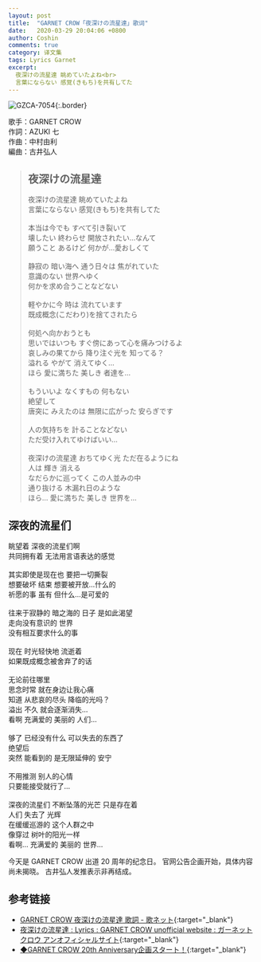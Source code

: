 ```yaml
---
layout: post
title:  "GARNET CROW「夜深けの流星達」歌词"
date:   2020-03-29 20:04:06 +0800
author: Coshin
comments: true
category: 译文集
tags: Lyrics Garnet
excerpt:
  夜深けの流星達 眺めていたよね<br>
  言葉にならない 感覚(きもち)を共有してた
---
```

![GZCA-7054](https://ganekuro.github.io/images/discography/single/GZCA-7054.jpg){:.border}

歌手：GARNET CROW<br>
作詞：AZUKI 七<br>
作曲：中村由利<br>
編曲：古井弘人

<blockquote class="original">
  <h2>夜深けの流星達</h2>
  <p>
    夜深けの流星達 眺めていたよね<br>
    言葉にならない 感覚(きもち)を共有してた<br>
    <br>
    本当は今でも すべて引き裂いて<br>
    壊したい 終わらせ 開放されたい…なんて<br>
    願うこと あるけど 何かが…愛おしくて<br>
    <br>
    静寂の 暗い海へ 通う日々は 焦がれていた<br>
    意識のない 世界へゆく<br>
    何かを求め合うことなどない<br>
    <br>
    軽やかに今 時は 流れています<br>
    既成概念(こだわり)を捨てされたら<br>
    <br>
    何処へ向かおうとも<br>
    思いではいつも すぐ傍にあって心を痛みつけるよ<br>
    哀しみの果てから 降り注ぐ光を 知ってる？<br>
    溢れる やがて 消えてゆく…<br>
    ほら 愛に満ちた 美しき 者達を…<br>
    <br>
    もういいよ なくすもの 何もない<br>
    絶望して<br>
    唐突に みえたのは 無限に広がった 安らぎです<br>
    <br>
    人の気持ちを 計ることなどない<br>
    ただ受け入れてゆけばいい…<br>
    <br>
    夜深けの流星達 おちてゆく光 ただ在るようにね<br>
    人は 輝き 消える<br>
    なだらかに巡ってく この人並みの中<br>
    通り抜ける 木漏れ日のような<br>
    ほら… 愛に満ちた 美しき 世界を…
  </p>
</blockquote>

<div class="translation">
  <h2>深夜的流星们</h2>
  <p>
    眺望着 深夜的流星们啊<br>
    共同拥有着 无法用言语表达的感觉<br>
    <br>
    其实即使是现在也 要把一切撕裂<br>
    想要破坏 结束 想要被开放…什么的<br>
    祈愿的事 虽有 但什么…是可爱的<br>
    <br>
    往来于寂静的 暗之海的 日子 是如此渴望<br>
    走向没有意识的 世界<br>
    没有相互要求什么的事<br>
    <br>
    现在 时光轻快地 流逝着<br>
    如果既成概念被舍弃了的话<br>
    <br>
    无论前往哪里<br>
    思念时常 就在身边让我心痛<br>
    知道 从悲哀的尽头 降临的光吗？<br>
    溢出 不久 就会逐渐消失…<br>
    看啊 充满爱的 美丽的 人们…<br>
    <br>
    够了 已经没有什么 可以失去的东西了<br>
    绝望后<br>
    突然 能看到的 是无限延伸的 安宁<br>
    <br>
    不用推测 别人的心情<br>
    只要能接受就行了…<br>
    <br>
    深夜的流星们 不断坠落的光芒 只是存在着<br>
    人们 失去了 光辉<br>
    在缓缓巡游的 这个人群之中<br>
    像穿过 树叶的阳光一样<br>
    看啊… 充满爱的 美丽的 世界…
  </p>
</div>

今天是 GARNET CROW 出道 20 周年的纪念日。
官网公告企画开始，具体内容尚未揭晓。
古井弘人发推表示非再结成。

## 参考链接

* [GARNET CROW 夜深けの流星達 歌詞 - 歌ネット](https://www.uta-net.com/song/50834/){:target="_blank"}
* [夜深けの流星達 : Lyrics : GARNET CROW unofficial website : ガーネットクロウ アンオフィシャルサイト](https://ganekuro.github.io/lyrics/original/Yofuke-no-Ryuuseitachi.html){:target="_blank"}
* [◆GARNET CROW 20th Anniversary企画スタート！](http://www.garnetcrow.com/news/#info20200329){:target="_blank"}
